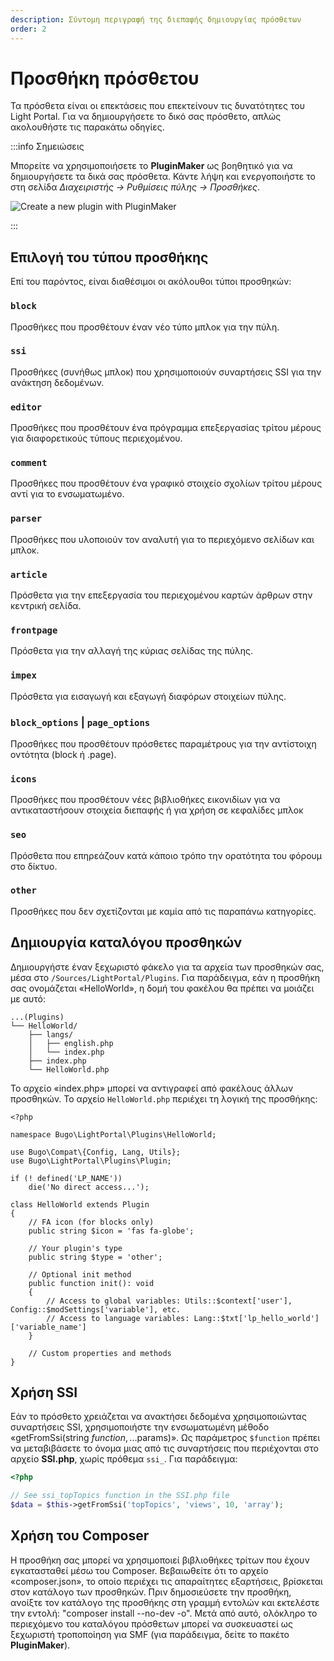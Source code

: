 ```yaml
---
description: Σύντομη περιγραφή της διεπαφής δημιουργίας πρόσθετων
order: 2
---
```


# Προσθήκη πρόσθετου

Τα πρόσθετα είναι οι επεκτάσεις που επεκτείνουν τις δυνατότητες του Light Portal. Για να δημιουργήσετε το δικό σας πρόσθετο, απλώς ακολουθήστε τις παρακάτω οδηγίες.

:::info Σημειώσεις

Μπορείτε να χρησιμοποιήσετε το **PluginMaker** ως βοηθητικό για να δημιουργήσετε τα δικά σας πρόσθετα. Κάντε λήψη και ενεργοποιήστε το στη σελίδα _Διαχειριστής -> Ρυθμίσεις πύλης -> Προσθήκες_.

![Create a new plugin with PluginMaker](create_plugin.png)

:::

## Επιλογή του τύπου προσθήκης

Επί του παρόντος, είναι διαθέσιμοι οι ακόλουθοι τύποι προσθηκών:

### `block`

Προσθήκες που προσθέτουν έναν νέο τύπο μπλοκ για την πύλη.

### `ssi`

Προσθήκες (συνήθως μπλοκ) που χρησιμοποιούν συναρτήσεις SSI για την ανάκτηση δεδομένων.

### `editor`

Προσθήκες που προσθέτουν ένα πρόγραμμα επεξεργασίας τρίτου μέρους για διαφορετικούς τύπους περιεχομένου.

### `comment`

Προσθήκες που προσθέτουν ένα γραφικό στοιχείο σχολίων τρίτου μέρους αντί για το ενσωματωμένο.

### `parser`

Προσθήκες που υλοποιούν τον αναλυτή για το περιεχόμενο σελίδων και μπλοκ.

### `article`

Πρόσθετα για την επεξεργασία του περιεχομένου καρτών άρθρων στην κεντρική σελίδα.

### `frontpage`

Πρόσθετα για την αλλαγή της κύριας σελίδας της πύλης.

### `impex`

Πρόσθετα για εισαγωγή και εξαγωγή διαφόρων στοιχείων πύλης.

### `block_options` | `page_options`

Προσθήκες που προσθέτουν πρόσθετες παραμέτρους για την αντίστοιχη οντότητα (block ή .page).

### `icons`

Προσθήκες που προσθέτουν νέες βιβλιοθήκες εικονιδίων για να αντικαταστήσουν στοιχεία διεπαφής ή για χρήση σε κεφαλίδες μπλοκ

### `seo`

Πρόσθετα που επηρεάζουν κατά κάποιο τρόπο την ορατότητα του φόρουμ στο δίκτυο.

### `other`

Προσθήκες που δεν σχετίζονται με καμία από τις παραπάνω κατηγορίες.

## Δημιουργία καταλόγου προσθηκών

Δημιουργήστε έναν ξεχωριστό φάκελο για τα αρχεία των προσθηκών σας, μέσα στο `/Sources/LightPortal/Plugins`. Για παράδειγμα, εάν η προσθήκη σας ονομάζεται «HelloWorld», η δομή του φακέλου θα πρέπει να μοιάζει με αυτό:

```
...(Plugins)
└── HelloWorld/
    ├── langs/
    │   ├── english.php
    │   └── index.php
    ├── index.php
    └── HelloWorld.php
```

Το αρχείο «index.php» μπορεί να αντιγραφεί από φακέλους άλλων προσθηκών. Το αρχείο `HelloWorld.php` περιέχει τη λογική της προσθήκης:

```php:line-numbers
<?php

namespace Bugo\LightPortal\Plugins\HelloWorld;

use Bugo\Compat\{Config, Lang, Utils};
use Bugo\LightPortal\Plugins\Plugin;

if (! defined('LP_NAME'))
	die('No direct access...');

class HelloWorld extends Plugin
{
    // FA icon (for blocks only)
    public string $icon = 'fas fa-globe';

    // Your plugin's type
    public string $type = 'other';

    // Optional init method
    public function init(): void
    {
        // Access to global variables: Utils::$context['user'], Config::$modSettings['variable'], etc.
        // Access to language variables: Lang::$txt['lp_hello_world']['variable_name']
    }

    // Custom properties and methods
}

```

## Χρήση SSI

Εάν το πρόσθετο χρειάζεται να ανακτήσει δεδομένα χρησιμοποιώντας συναρτήσεις SSI, χρησιμοποιήστε την ενσωματωμένη μέθοδο «getFromSsi(string $function, ...$params)». Ως παράμετρος `$function` πρέπει να μεταβιβάσετε το όνομα μιας από τις συναρτήσεις που περιέχονται στο αρχείο **SSI.php**, χωρίς πρόθεμα `ssi_`. Για παράδειγμα:

```php
<?php

// See ssi_topTopics function in the SSI.php file
$data = $this->getFromSsi('topTopics', 'views', 10, 'array');
```

## Χρήση του Composer

Η προσθήκη σας μπορεί να χρησιμοποιεί βιβλιοθήκες τρίτων που έχουν εγκατασταθεί μέσω του Composer. Βεβαιωθείτε ότι το αρχείο «composer.json», το οποίο περιέχει τις απαραίτητες εξαρτήσεις, βρίσκεται στον κατάλογο των προσθηκών. Πριν δημοσιεύσετε την προσθήκη, ανοίξτε τον κατάλογο της προσθήκης στη γραμμή εντολών και εκτελέστε την εντολή: "composer install --no-dev -o". Μετά από αυτό, ολόκληρο το περιεχόμενο του καταλόγου πρόσθετων μπορεί να συσκευαστεί ως ξεχωριστή τροποποίηση για SMF (για παράδειγμα, δείτε το πακέτο **PluginMaker**).
